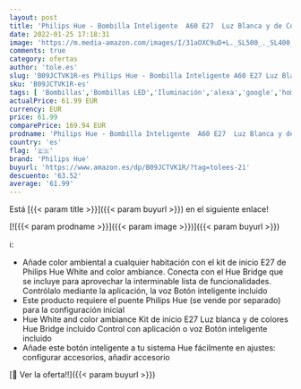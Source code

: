 ```yaml
---
layout: post
title: 'Philips Hue - Bombilla Inteligente  A60 E27  Luz Blanca y de Colores  10. 5W  Compatible con Alexa y Google Home + Botón Inteligente + Interuptor inteligente y lámparas inteligentes Hue'
date: 2022-01-25 17:18:31
image: 'https://m.media-amazon.com/images/I/31aOXC9uD+L._SL500_._SL400_.jpg'
comments: true
category: ofertas
author: 'tole.es'
slug: 'B09JCTVK1R-es Philips Hue - Bombilla Inteligente A60 E27 Luz Blanca y de...'
sku: 'B09JCTVK1R-es'
tags: [ 'Bombillas','Bombillas LED','Iluminación','alexa','google','home','hue','philips','philips hue', ]
actualPrice: 61.99 EUR
currency: EUR
price: 61.99
comparePrice: 169.94 EUR
prodname: 'Philips Hue - Bombilla Inteligente  A60 E27  Luz Blanca y de Colores  10. 5W  Compatible con Alexa y Google Home + Botón Inteligente + Interuptor inteligente y lámparas inteligentes Hue'
country: 'es'
flag: '🇪🇸'
brand: 'Philips Hue'
buyurl: 'https://www.amazon.es/dp/B09JCTVK1R/?tag=tolees-21'
descuento: '63.52'
average: '61.99'
---
```


Está [{{< param title >}}]({{< param buyurl >}}) en el siguiente enlace!

[![{{< param prodname >}}]({{< param image >}})]({{< param buyurl >}})

ℹ️:

- Añade color ambiental a cualquier habitación con el kit de inicio E27 de Philips Hue White and color ambiance. Conecta con el Hue Bridge que se incluye para aprovechar la interminable lista de funcionalidades. Contrólalo mediante la aplicación, la voz Botón inteligente incluido
- Este producto requiere el puente Philips Hue (se vende por separado) para la configuración inicial
- Hue White and color ambiance Kit de inicio E27 Luz blanca y de colores Hue Bridge incluido Control con aplicación o voz Botón inteligente incluido
- Añade este botón inteligente a tu sistema Hue fácilmente en ajustes: configurar accesorios, añadir accesorio

[🛒 Ver la oferta!!]({{< param buyurl >}})
